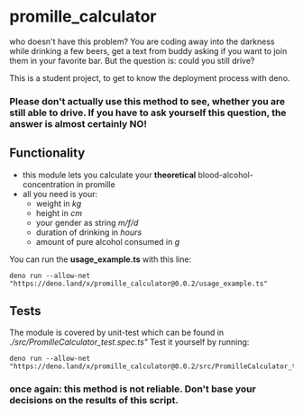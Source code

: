 # promille_calculator

who doesn't have this problem? You are coding away into the darkness while drinking a few beers, get a text from buddy asking if you want to join them in your favorite bar. But the question is: could you still drive?

This is a student project, to get to know the deployment process with deno. 

### Please don't actually use this method to see, whether you are still able to drive. If you have to ask yourself this question, the answer is almost certainly **NO**!




## Functionality

- this module lets you calculate your **theoretical** blood-alcohol-concentration in promille
- all you need is your:
  - weight in *kg*
  - height in *cm*
  - your gender as string *m/f/d*
  - duration of drinking in *hours*
  - amount of pure alcohol consumed in *g*



You can run the **usage_example.ts** with this line: 

````
deno run --allow-net "https://deno.land/x/promille_calculator@0.0.2/usage_example.ts"
````


## Tests

The module is covered by unit-test which can be found in *./src/PromilleCalculator_test.spec.ts"*
Test it yourself by running:

````
deno run --allow-net "https://deno.land/x/promille_calculator@0.0.2/src/PromilleCalculator_test.spec.ts"
````


### once again: this method is not reliable. Don't base your decisions on the results of this script.
